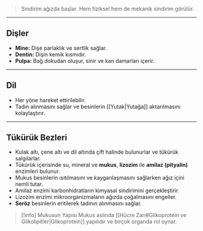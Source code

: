 >Sindirim ağızda başlar. Hem fiziksel hem de mekanik sindirim görülür.

---
## Dişler
- **Mine:** Dişe parlaklık ve sertlik sağlar.
- **Dentin:** Dişin kemik kısmıdır.
- **Pulpa:** Bağ dokudan oluşur, sinir ve kan damarları içerir.

---
## Dil
- Her yöne hareket ettirilebilir.
- Tadın alınmasını sağlar ve besinlerin [[Yutak|Yutağa]] aktarılmasını kolaylaştırır.

---
## Tükürük Bezleri
- Kulak altı, çene altı ve dil altında çift halinde bulunurlar ve tükürük salgılarlar.
- Tükürük içerisinde su, mineral ve **mukus**, **lizozim** ile **amilaz (pityalin)** enzimleri bulunur.
- Mukus besinlerin ısıtılmasını ve kayganlaşmasını sağlarken ağız içini nemli tutar.
- Amilaz enzimi karbonhidratların kimyasal sindirimini gerçekleştirir.
- Lizozim enzimi mikroorganizmaların ağızda çoğalmasını engeller.
- **Seröz** besinlerin eritilerek tadının alınmasını sağlar.

> [!info] Mukusun Yapısı
> Mukus aslında [[Hücre Zarı#Glikoprotein ve Glikolipitler|Glikoprotein]] yapılıdır ve birçok organda rol oynar.
